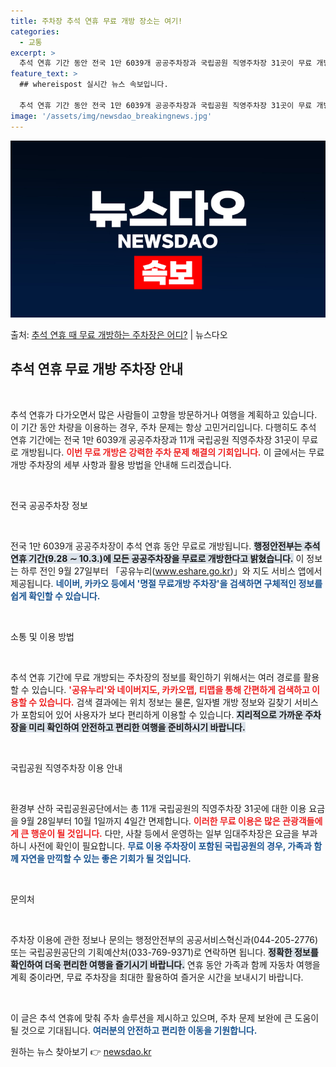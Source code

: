 ```yaml
---
title: 주차장 추석 연휴 무료 개방 장소는 여기!
categories:
  - 교통
excerpt: >
  추석 연휴 기간 동안 전국 1만 6039개 공공주차장과 국립공원 직영주차장 31곳이 무료 개방된다. 전남 곡…
feature_text: >
  ## whereispost 실시간 뉴스 속보입니다.

  추석 연휴 기간 동안 전국 1만 6039개 공공주차장과 국립공원 직영주차장 31곳이 무료 개방된다. 전남 곡…
image: '/assets/img/newsdao_breakingnews.jpg'
---
```


![뉴스다오 속보](/assets/img/newsdao_breakingnews.jpg)

<p>출처: <a href="https://newsdao.kr/2054" rel="dofollow">추석 연휴 때 무료 개방하는 주차장은 어디?</a> | 뉴스다오</p>

<h2 data-ke-size="size26">추석 연휴 무료 개방 주차장 안내</h2>

<p data-ke-size="size16">&nbsp;</p>

추석 연휴가 다가오면서 많은 사람들이 고향을 방문하거나 여행을 계획하고 있습니다. 이 기간 동안 차량을 이용하는 경우, 주차 문제는 항상 고민거리입니다. 다행히도 추석 연휴 기간에는 전국 1만 6039개 공공주차장과 11개 국립공원 직영주차장 31곳이 무료로 개방됩니다. <b><span style="color: #ee2323;">이번 무료 개방은 강력한 주차 문제 해결의 기회입니다.</span></b> 이 글에서는 무료 개방 주차장의 세부 사항과 활용 방법을 안내해 드리겠습니다.

<p data-ke-size="size16">&nbsp;</p>

전국 공공주차장 정보

<p data-ke-size="size16">&nbsp;</p>

전국 1만 6039개 공공주차장이 추석 연휴 동안 무료로 개방됩니다. <b><span style="background-color: #21538527;">행정안전부는 추석 연휴 기간(9.28 ∼ 10.3.)에 모든 공공주차장을 무료로 개방한다고 밝혔습니다.</span></b> 이 정보는 하루 전인 9월 27일부터 「공유누리(www.eshare.go.kr)」와 지도 서비스 앱에서 제공됩니다. <b><span style="color: #1a5490;">네이버, 카카오 등에서 '명절 무료개방 주차장'을 검색하면 구체적인 정보를 쉽게 확인할 수 있습니다.</span></b>

<p data-ke-size="size16">&nbsp;</p>

소통 및 이용 방법

<p data-ke-size="size16">&nbsp;</p>

추석 연휴 기간에 무료 개방되는 주차장의 정보를 확인하기 위해서는 여러 경로를 활용할 수 있습니다. <b><span style="color: #ee2323;">'공유누리'와 네이버지도, 카카오맵, 티맵을 통해 간편하게 검색하고 이용할 수 있습니다.</span></b> 검색 결과에는 위치 정보는 물론, 일자별 개방 정보와 길찾기 서비스가 포함되어 있어 사용자가 보다 편리하게 이용할 수 있습니다. <b><span style="background-color: #21538527;">지리적으로 가까운 주차장을 미리 확인하여 안전하고 편리한 여행을 준비하시기 바랍니다.</span></b>

<p data-ke-size="size16">&nbsp;</p>

국립공원 직영주차장 이용 안내

<p data-ke-size="size16">&nbsp;</p>

환경부 산하 국립공원공단에서는 총 11개 국립공원의 직영주차장 31곳에 대한 이용 요금을 9월 28일부터 10월 1일까지 4일간 면제합니다. <b><span style="color: #ee2323;">이러한 무료 이용은 많은 관광객들에게 큰 행운이 될 것입니다.</span></b> 다만, 사찰 등에서 운영하는 일부 임대주차장은 요금을 부과하니 사전에 확인이 필요합니다. <b><span style="color: #1a5490;">무료 이용 주차장이 포함된 국립공원의 경우, 가족과 함께 자연을 만끽할 수 있는 좋은 기회가 될 것입니다.</span></b>

<p data-ke-size="size16">&nbsp;</p>

문의처

<p data-ke-size="size16">&nbsp;</p>

주차장 이용에 관한 정보나 문의는 행정안전부의 공공서비스혁신과(044-205-2776) 또는 국립공원공단의 기획예산처(033-769-9371)로 연락하면 됩니다. <b><span style="background-color: #21538527;">정확한 정보를 확인하여 더욱 편리한 여행을 즐기시기 바랍니다.</span></b> 연휴 동안 가족과 함께 자동차 여행을 계획 중이라면, 무료 주차장을 최대한 활용하여 즐거운 시간을 보내시기 바랍니다.

<p data-ke-size="size16">&nbsp;</p>

이 글은 추석 연휴에 맞춰 주차 솔루션을 제시하고 있으며, 주차 문제 보완에 큰 도움이 될 것으로 기대됩니다. <b><span style="color: #1a5490;">여러분의 안전하고 편리한 이동을 기원합니다.</span></b> 

원하는 뉴스 찾아보기 👉 <a href="https://newsdao.kr" rel="dofollow">newsdao.kr</a>


